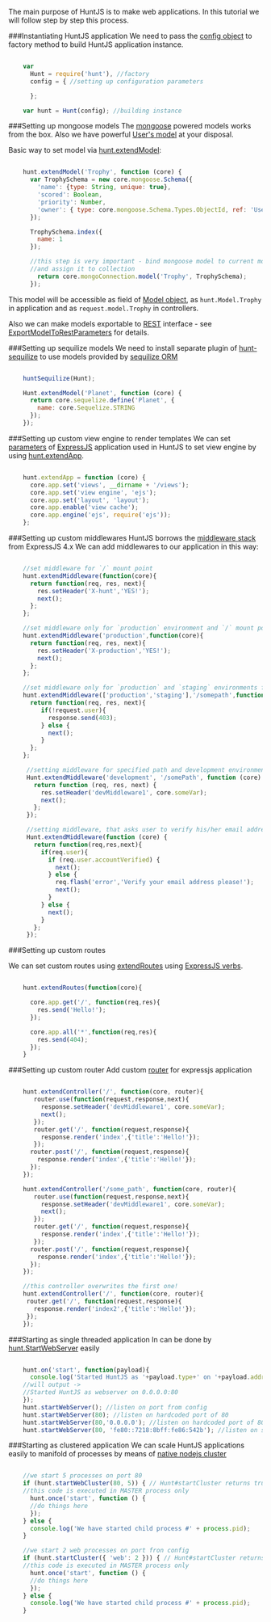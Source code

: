 The main purpose of HuntJS is to make web applications.
In this tutorial we will follow step by step this process.



###Instantiating HuntJS application
We need to pass the [config object](/documentation/config.html) to factory method
to build HuntJS application instance.


```javascript

    var
      Hunt = require('hunt'), //factory
      config = { //setting up configuration parameters

      };

    var hunt = Hunt(config); //building instance

```

###Setting up mongoose models
The [mongoose](http://mongoosejs.com/) powered models works from the box.
Also we have powerful [User's model](/documentation/User.html) at your disposal.

Basic way to set model via [hunt.extendModel](/documentation/Hunt.html#extendModel):

```javascript

    hunt.extendModel('Trophy', function (core) {
      var TrophySchema = new core.mongoose.Schema({
        'name': {type: String, unique: true},
        'scored': Boolean,
        'priority': Number,
        'owner': { type: core.mongoose.Schema.Types.ObjectId, ref: 'User' }
      });

      TrophySchema.index({
        name: 1
      });

      //this step is very important - bind mongoose model to current mongo database connection
      //and assign it to collection
        return core.mongoConnection.model('Trophy', TrophySchema);
      });

```

This model will be accessible as field of [Model object](/documentation/model.html),
as `hunt.Model.Trophy` in application and as `request.model.Trophy` in controllers.


Also we can make models exportable to
[REST](http://www.restapitutorial.com/) interface -
see [ExportModelToRestParameters](http://huntjs.herokuapp.com/documentation/ExportModelToRestParameters.html)
for details.


###Setting up sequilize models
We need to install separate plugin of [hunt-sequilize](https://www.npmjs.org/package/hunt-sequilize)
to use models provided by [sequilize ORM](https://www.npmjs.org/package/sequelize)

```javascript

    huntSequilize(Hunt);

    Hunt.extendModel('Planet', function (core) {
      return core.sequelize.define('Planet', {
        name: core.Sequelize.STRING
      });
    });

```


###Setting up custom view engine to render templates
We can set [parameters](http://expressjs.com/4x/api.html#app-settings) of
[ExpressJS](http://expressjs.com/) application used in HuntJS to set view engine
by using [hunt.extendApp](/documentation/Hunt.html#extendApp).

```javascript

    hunt.extendApp = function (core) {
      core.app.set('views', __dirname + '/views');
      core.app.set('view engine', 'ejs');
      core.app.set('layout', 'layout');
      core.app.enable('view cache');
      core.app.engine('ejs', require('ejs'));
    };

```


###Setting up custom middlewares
HuntJS borrows the [middleware stack](http://expressjs.com/4x/api.html#middleware) from ExpressJS 4.x
We can add middlewares to our application in this way:

```javascript

    //set middleware for `/` mount point
    hunt.extendMiddleware(function(core){
      return function(req, res, next){
        res.setHeader('X-hunt','YES!');
        next();
      };
    };

    //set middleware only for `production` environment and `/` mount point
    hunt.extendMiddleware('production',function(core){
      return function(req, res, next){
        res.setHeader('X-production','YES!');
        next();
      };
    };

    //set middleware only for `production` and `staging` environments for `/somepath` mount point
    hunt.extendMiddleware(['production','staging'],'/somepath',function(core){
      return function(req, res, next){
         if(!request.user){
           response.send(403);
         } else {
           next();
         }
      };
    };

     //setting middleware for specified path and development environment only
     Hunt.extendMiddleware('development', '/somePath', function (core) {
       return function (req, res, next) {
         res.setHeader('devMiddleware1', core.someVar);
         next();
       };
     });

     //setting middleware, that asks user to verify his/her email address
     Hunt.extendMiddleware(function (core) {
       return function(req,res,next){
         if(req.user){
           if (req.user.accountVerified) {
             next();
           } else {
             req.flash('error','Verify your email address please!');
             next();
           }
         } else {
           next();
         }
       };
     });

```


###Setting up custom routes

We can set custom routes using [extendRoutes](/documentation/Hunt.html#extendRoutes)
using [ExpressJS verbs](http://expressjs.com/api.html#app.VERB).

```javascript

    hunt.extendRoutes(function(core){

      core.app.get('/', function(req,res){
        res.send('Hello!');
      });

      core.app.all('*',function(req,res){
        res.send(404);
      });
    }

```


###Setting up custom router
Add custom [router](http://expressjs.com/api.html#router) for expressjs application

```javascript

    hunt.extendController('/', function(core, router){
       router.use(function(request,response,next){
         response.setHeader('devMiddleware1', core.someVar);
         next();
       });
       router.get('/', function(request,response){
         response.render('index',{'title':'Hello!'});
       });
      router.post('/', function(request,response){
        response.render('index',{'title':'Hello!'});
      });
    });

    hunt.extendController('/some_path', function(core, router){
       router.use(function(request,response,next){
         response.setHeader('devMiddleware1', core.someVar);
         next();
       });
       router.get('/', function(request,response){
         response.render('index',{'title':'Hello!'});
       });
      router.post('/', function(request,response){
        response.render('index',{'title':'Hello!'});
      });
    });

    //this controller overwrites the first one!
    hunt.extendController('/', function(core, router){
     router.get('/', function(request,response){
       response.render('index2',{'title':'Hello!'});
     });
    });

```


###Starting as single threaded application
In can be done by [hunt.StartWebServer](/documentation/Hunt.html#startWebServer) easily

```javascript

    hunt.on('start', function(payload){
      console.log('Started HuntJS as '+payload.type+' on '+payload.address+':'+payload.port);
    //will output ->
    //Started HuntJS as webserver on 0.0.0.0:80
    });
    hunt.startWebServer(); //listen on port from config
    hunt.startWebServer(80); //listen on hardcoded port of 80
    hunt.startWebServer(80,'0.0.0.0'); //listen on hardcoded port of 80, listening to all interfaces
    hunt.startWebServer(80, 'fe80::7218:8bff:fe86:542b'); //listen on specified IPv6 address

```

###Starting as clustered application
We can scale HuntJS applications easily to manifold
of processes by means of [native nodejs cluster](http://nodejs.org/api/cluster.html)

```javascript

    //we start 5 processes on port 80
    if (hunt.startWebCluster(80, 5)) { // Hunt#startCluster returns true for MASTER process
    //this code is executed in MASTER process only
      hunt.once('start', function () {
      //do things here
      });
    } else {
      console.log('We have started child process #' + process.pid);
    }

    //we start 2 web processes on port fron config
    if (hunt.startCluster({ 'web': 2 })) { // Hunt#startCluster returns true for MASTER process
    //this code is executed in MASTER process only
      hunt.once('start', function () {
      //do things here
      });
    } else {
      console.log('We have started child process #' + process.pid);
    }

```